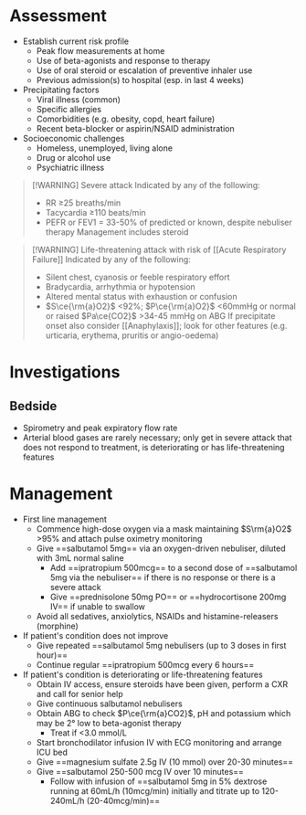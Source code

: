 # Assessment
- Establish current risk profile
	- Peak flow measurements at home
	- Use of beta-agonists and response to therapy
	- Use of oral steroid or escalation of preventive inhaler use
	- Previous admission(s) to hospital (esp. in last 4 weeks)
- Precipitating factors
	- Viral illness (common)
	- Specific allergies
	- Comorbidities (e.g. obesity, copd, heart failure)
	- Recent beta-blocker or aspirin/NSAID administration
- Socioeconomic challenges
	- Homeless, unemployed, living alone
	- Drug or alcohol use
	- Psychiatric illness

> [!WARNING] Severe attack
> Indicated by any of the following:
> - RR ≥25 breaths/min
> - Tacycardia ≥110 beats/min
> - PEFR or FEV1 = 33-50% of predicted or known, despite nebuliser therapy
> Management includes steroid

> [!WARNING] Life-threatening attack with risk of [[Acute Respiratory Failure]]
> Indicated by any of the following:
> - Silent chest, cyanosis or feeble respiratory effort
> - Bradycardia, arrhythmia or hypotension
> - Altered mental status with exhaustion or confusion
> - $S\ce{\rm{a}O2}$ <92%; $P\ce{\rm{a}O2}$ <60mmHg or normal or raised $Pa\ce{CO2}$ >34-45 mmHg on ABG
> If precipitate onset also consider [[Anaphylaxis]]; look for other features (e.g. urticaria, erythema, pruritis or angio-oedema) 

# Investigations
## Bedside
-  Spirometry and peak expiratory flow rate
-  Arterial blood gases are rarely necessary; only get in severe attack that does not respond to treatment, is deteriorating or has life-threatening features
# Management
- First line management
	- Commence high-dose oxygen via a mask maintaining $S\rm{a}O2$ >95% and attach pulse oximetry monitoring
	- Give ==salbutamol 5mg== via an oxygen-driven nebuliser, diluted with 3mL normal saline
		- Add ==ipratropium 500mcg== to a second dose of ==salbutamol 5mg via the nebuliser== if there is no response or there is a severe attack
		- Give ==prednisolone 50mg PO== or ==hydrocortisone 200mg IV== if unable to swallow
	- Avoid all sedatives, anxiolytics, NSAIDs and histamine-releasers (morphine)
- If patient's condition does not improve
	- Give repeated ==salbutamol 5mg nebulisers (up to 3 doses in first hour)==
	- Continue regular ==ipratropium 500mcg every 6 hours==
- If patient's condition is deteriorating or life-threatening features
	- Obtain IV access, ensure steroids have been given, perform a CXR and call for senior help
	- Give continuous salbutamol nebulisers
	- Obtain ABG to check $P\ce{\rm{a}CO2}$, pH and potassium which may be 2° low to beta-agonist therapy 
		- Treat if <3.0 mmol/L
	- Start bronchodilator infusion IV with ECG monitoring and arrange ICU bed
	- Give ==magnesium sulfate 2.5g IV (10 mmol) over 20-30 minutes==
	- Give ==salbutamol 250-500 mcg IV over 10 minutes==
		- Follow with infusion of ==salbutamol 5mg in 5% dextrose running at 60mL/h (10mcg/min) initially and titrate up to 120-240mL/h (20-40mcg/min)==